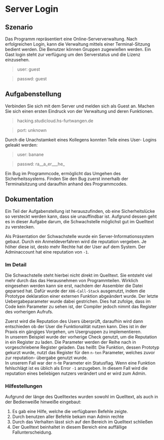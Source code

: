 # Server Login
## Szenario

Das Programm repräsentiert eine Online-Serververwaltung. Nach erfolgreichen 
Login, kann die Verwaltung mittels einer Terminal-Sitzung bedient werden.
Die Benutzer können Gruppen zugewießen werden.
Ein Gast login steht zur verfügung um den Serverstatus und die Lizenz 
einzusehen.

> user: 	guest

> passwd:	guest

## Aufgabenstellung

Verbinden Sie sich mit dem Server und melden sich als Guest an. Machen Sie sich
einen ersten Eindruck von der Verwaltung und deren Funktionen.

> hacking.studicloud.hs-furtwangen.de

> port: unknown


Durch die Unachstamkeit eines Kollegens konnten Teile eines User-
Logins geleakt werden:

> user:		banane

> passwd:	ra\_\_a\_er\_\_\_he\_

Ein Bug im Programmcode, ermöglicht das Umgehen des Sicherheitssystems.
Finden Sie den Bug zuerst innerhalb der Terminalsitzung und daraufhin anhand
des Programmcodes.

## Dokumentation
Ein Teil der Aufgabenstellung ist herauszufinden, ob eine Sicherheitslücke so
versteckt werden kann, dass sie unauffindbar ist. Aufgrund dessen geht es in
dieser Aufgabe darum, die Schwachstelle möglichst gut im Quelltext zu 
verstecken.

Als Präsentation der Schwachstelle wurde ein Server-Informationssystem gebaut. 
Durch ein Anmeldeverfahren wird die reputation vergeben. Je höher diese ist,
desto mehr Rechte hat der User auf dem System. Der Adminaccount hat eine
reputation von `-1`.


### Im Detail
Die Schwachstelle steht hierbei nicht direkt im Quelltext. Sie entsteht viel
mehr durch das das Herausnehmen von Programmteilen. Wirklich eingesehen werden
kann sie erst, nachdem der Assembler die Datei geparsed hat. Dafür wurde der
`X86-Call-Stack` ausgenutzt, indem die Prototype deklaration einer externen
Funktion abgeändert wurde. Der letzte Uebergabeparameter wurde dabei 
gestrichen. Dies hat zufolge, dass im Code kein Parameter zu sehen ist,
der Compiler jedoch nimmt das Register des vorherigen Aufrufs.

Zuerst wird die Reputation des Users überprüft, daraufhin wird dann 
entschieden ob der User die Funktionalität nutzen kann. Dies ist in der Praxis
ein gängiges Vorgehen, um Usergruppen zu implementieren.  
In unserem Beispiel wurde der vorherige Check genutzt, um die Reputation in ein
Register zu laden. Die Parameter werden der Reihe nach in vorgeschriebene 
Register geladen. Das heißt: Die Funktion, dessen Prototyp gekurzt wurde, 
nutzt das Register für den `n-ten` Parameter, welches zuvor zur reputation-
übergabe genutzt wurde.  
In unserem Fall war der n-te Parameter ein Statusflag. Wenn eine Funktion
fehlschlägt ist es üblich als Error `-1` anzugeben. In diesem Fall wird die
reputation eines beliebigen nutzers verändert und er wird zum Admin.

### Hilfestellungen
Aufgrund der länge des Quelltextes wurden sowohl im Quelltext, als auch in der
Bedienweiße hinweiße eingebaut:

1. Es gab eine Hilfe, welche die verfügbaren Befehle zeigte.
1. Durch benutzen aller Befehle bekam man Admin rechte
1. Durch das Verhalten lässt sich auf den Bereich im Quelltext schließen
1. Der Quelltext beinhaltet in diesem Bereich eine auffällige 
Fallunterscheidung.

